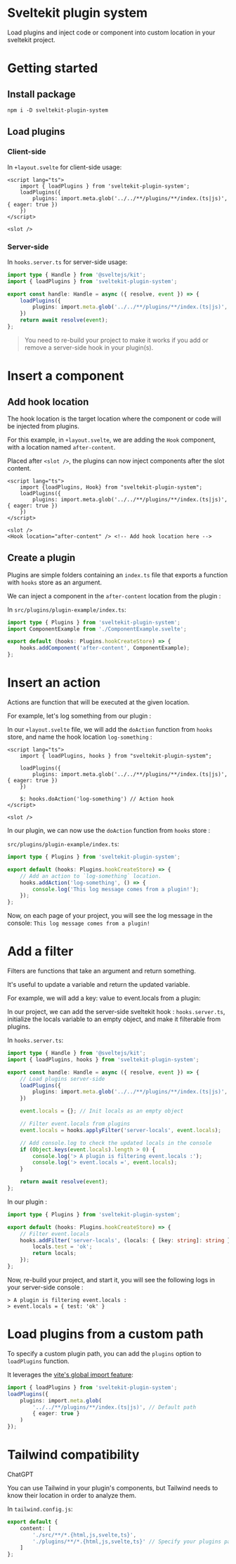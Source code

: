 # Sveltekit plugin system

Load plugins and inject code or component into custom location in your sveltekit project.

# Getting started

## Install package

```
npm i -D sveltekit-plugin-system
```

## Load plugins

### Client-side

In `+layout.svelte` for client-side usage:

```sveltehtml
<script lang="ts">
	import { loadPlugins } from 'sveltekit-plugin-system';
	loadPlugins({
		plugins: import.meta.glob('../../**/plugins/**/index.(ts|js)', { eager: true })
	})
</script>

<slot />
```

### Server-side

In `hooks.server.ts` for server-side usage:

```typescript
import type { Handle } from '@sveltejs/kit';
import { loadPlugins } from 'sveltekit-plugin-system';

export const handle: Handle = async ({ resolve, event }) => {
	loadPlugins({
		plugins: import.meta.glob('../../**/plugins/**/index.(ts|js)', { eager: true })
	})
	return await resolve(event);
};
```

> You need to re-build your project to make it works if you add or remove a server-side hook in your plugin(s).

# Insert a component

## Add hook location

The hook location is the target location where the component or code will be injected from plugins.

For this example, in `+layout.svelte`, we are adding the `Hook` component,
with a location named `after-content`.

Placed after `<slot />`, the plugins can now inject components after the slot content.

```sveltehtml
<script lang="ts">
	import {loadPlugins, Hook} from "sveltekit-plugin-system";
	loadPlugins({
		plugins: import.meta.glob('../../**/plugins/**/index.(ts|js)', { eager: true })
	})
</script>

<slot />
<Hook location="after-content" /> <!-- Add hook location here -->
```

## Create a plugin

Plugins are simple folders containing an `index.ts` file that exports a function with `hooks` store as an argument.

We can inject a component in the `after-content` location from the plugin :

In `src/plugins/plugin-example/index.ts`:

```typescript
import type { Plugins } from 'sveltekit-plugin-system';
import ComponentExample from './ComponentExample.svelte';

export default (hooks: Plugins.hookCreateStore) => {
	hooks.addComponent('after-content', ComponentExample);
};
```

# Insert an action

Actions are function that will be executed at the given location.

For example, let's log something from our plugin :

In our `+layout.svelte` file, we will add the `doAction` function from `hooks` store, and name the hook location `log-something` :

```sveltehtml
<script lang="ts">
	import { loadPlugins, hooks } from "sveltekit-plugin-system";

	loadPlugins({
		plugins: import.meta.glob('../../**/plugins/**/index.(ts|js)', { eager: true })
	})

	$: hooks.doAction('log-something') // Action hook
</script>

<slot />
```

In our plugin, we can now use the `doAction` function from `hooks` store :

`src/plugins/plugin-example/index.ts`:

```typescript
import type { Plugins } from 'sveltekit-plugin-system';

export default (hooks: Plugins.hookCreateStore) => {
	// Add an action to `log-something` location.
	hooks.addAction('log-something', () => {
		console.log('This log message comes from a plugin!');
	});
};
```

Now, on each page of your project, you will see the log message in the console: `This log message comes from a plugin!`

# Add a filter

Filters are functions that take an argument and return something.

It's useful to update a variable and return the updated variable.

For example, we will add a key: value to event.locals from a plugin:

In our project, we can add the server-side sveltekit hook : `hooks.server.ts`,
initialize the locals variable to an empty object, and make it filterable from plugins.

In `hooks.server.ts`:

```typescript
import type { Handle } from '@sveltejs/kit';
import { loadPlugins, hooks } from 'sveltekit-plugin-system';

export const handle: Handle = async ({ resolve, event }) => {
	// Load plugins server-side
	loadPlugins({
		plugins: import.meta.glob('../../**/plugins/**/index.(ts|js)', { eager: true })
	})

	event.locals = {}; // Init locals as an empty object

	// Filter event.locals from plugins
	event.locals = hooks.applyFilter('server-locals', event.locals);

	// Add console.log to check the updated locals in the console
	if (Object.keys(event.locals).length > 0) {
		console.log('> A plugin is filtering event.locals :');
		console.log('> event.locals =', event.locals);
	}

	return await resolve(event);
};
```

In our plugin :

```typescript
import type { Plugins } from 'sveltekit-plugin-system';

export default (hooks: Plugins.hookCreateStore) => {
	// Filter event.locals
	hooks.addFilter('server-locals', (locals: { [key: string]: string }) => {
		locals.test = 'ok';
		return locals;
	});
};
```

Now, re-build your project, and start it, you will see the following logs in your server-side console :

```
> A plugin is filtering event.locals :
> event.locals = { test: 'ok' }
```

# Load plugins from a custom path

To specify a custom plugin path, you can add the `plugins` option to `loadPlugins` function.

It leverages the [vite's global import feature](https://vitejs.dev/guide/features.html#glob-import):

```typescript
import { loadPlugins } from 'sveltekit-plugin-system';
loadPlugins({
	plugins: import.meta.glob(
		'../../**/plugins/**/index.(ts|js)', // Default path
		{ eager: true }
	)
});
```

# Tailwind compatibility

ChatGPT

You can use Tailwind in your plugin's components, but Tailwind needs to know their location in order to analyze them.

In `tailwind.config.js`:

```typescript
export default {
	content: [
		'./src/**/*.{html,js,svelte,ts}',
		'./plugins/**/*.{html,js,svelte,ts}' // Specify your plugins path here
	]
};
```
